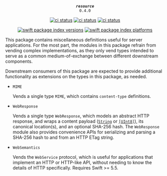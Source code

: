 <div align="center">
  
***`resource`***<br>`0.4.0`
  
[![ci status](https://github.com/kelvin13/swift-resource/actions/workflows/build.yml/badge.svg)](https://github.com/kelvin13/swift-resource/actions/workflows/build.yml)
[![ci status](https://github.com/kelvin13/swift-resource/actions/workflows/build-devices.yml/badge.svg)](https://github.com/kelvin13/swift-resource/actions/workflows/build-devices.yml)
[![ci status](https://github.com/kelvin13/swift-resource/actions/workflows/build-windows.yml/badge.svg)](https://github.com/kelvin13/swift-resource/actions/workflows/build-windows.yml)


[![swift package index versions](https://img.shields.io/endpoint?url=https%3A%2F%2Fswiftpackageindex.com%2Fapi%2Fpackages%2Fkelvin13%2Fswift-resource%2Fbadge%3Ftype%3Dswift-versions)](https://swiftpackageindex.com/kelvin13/swift-resource)
[![swift package index platforms](https://img.shields.io/endpoint?url=https%3A%2F%2Fswiftpackageindex.com%2Fapi%2Fpackages%2Fkelvin13%2Fswift-resource%2Fbadge%3Ftype%3Dplatforms)](https://swiftpackageindex.com/kelvin13/swift-resource)

</div>

This package contains miscellaneous definitions useful for server applications. For the most part, the modules in this package refrain from vending complex implementations, as they only vend types intended to serve as a common medium-of-exchange between different downstream components.

Downstream consumers of this package are expected to provide additional functionality as extensions on the types in this package, as needed.

*   `MIME` 

    Vends a single type `MIME`, which contains `content-type` definitions.

*   `WebResponse`

    Vends a single type `WebResponse`, which models an abstract HTTP response, and wraps a content payload ([`String`](https://swiftinit.org/reference/swift/string) or [`[UInt8]`](https://swiftinit.org/reference/swift/array)), its canonical location(s), and an optional SHA-256 hash. The `WebResponse` module also provides convenience APIs for serializing and parsing a SHA-256 hash to and from an HTTP ETag string.

*   `WebSemantics`

    Vends the `WebService` protocol, which is useful for applications that implement an HTTP or HTTP-like API, without needing to know the details of HTTP specifically. Requires Swift >= 5.5.
